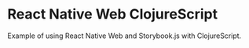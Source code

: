 # React Native Web ClojureScript

Example of using React Native Web and Storybook.js with ClojureScript.
